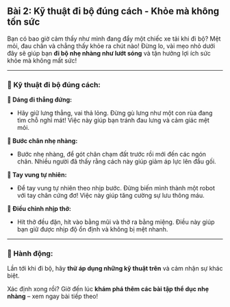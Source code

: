 ## Bài 2: Kỹ thuật đi bộ đúng cách - Khỏe mà không tốn sức  

Bạn có bao giờ cảm thấy như mình đang đẩy một chiếc xe tải khi đi bộ? Mệt mỏi, đau chân và chẳng thấy khỏe ra chút nào! Đừng lo, vài mẹo nhỏ dưới đây sẽ giúp bạn **đi bộ nhẹ nhàng như lướt sóng** và tận hưởng lợi ích sức khỏe mà không mất sức!  

---

### 📌 Kỹ thuật đi bộ đúng cách:  

**🔹 Dáng đi thẳng đứng:**
- Hãy giữ lưng thẳng, vai thả lỏng. Đừng gù lưng như một con rùa đang tìm chỗ nghỉ mát! Việc này giúp bạn tránh đau lưng và cảm giác mệt mỏi.  

**🔹 Bước chân nhẹ nhàng:**
- Bước nhẹ nhàng, để gót chân chạm đất trước rồi mới đến các ngón chân. Nhiều người đã thấy rằng cách này giúp giảm áp lực lên đầu gối.  

**🔹 Tay vung tự nhiên:**
- Để tay vung tự nhiên theo nhịp bước. Đừng biến mình thành một robot với tay chân cứng đơ! Việc này giúp tăng cường sự lưu thông máu.  

**🔹 Điều chỉnh nhịp thở:**
- Hít thở đều đặn, hít vào bằng mũi và thở ra bằng miệng. Điều này giúp bạn giữ được nhịp độ ổn định và không bị mệt nhanh.  

---

### 🚀 Hành động:  

Lần tới khi đi bộ, hãy **thử áp dụng những kỹ thuật trên** và cảm nhận sự khác biệt.  

Xác định xong rồi? Giờ đến lúc **khám phá thêm các bài tập thể dục nhẹ nhàng** – xem ngay bài tiếp theo!  